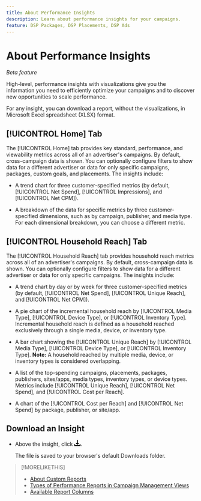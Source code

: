```yaml
---
title: About Performance Insights
description: Learn about performance insights for your campaigns.
feature: DSP Packages, DSP Placements, DSP Ads
---
```

# About Performance Insights

*Beta feature*

<!-- Edit title and metadata as necessary -->

High-level, performance insights with visualizations give you the information you need to efficiently optimize your campaigns and to discover new opportunities to scale performance.

For any insight, you can download a report, without the visualizations, in Microsoft Excel spreadsheet (XLSX) format.

## [!UICONTROL Home] Tab

The [!UICONTROL Home] tab provides key standard, performance, and viewability metrics across all of an advertiser's campaigns<!-- active only? -->. By default, cross-campaign data is shown. You can optionally configure filters to show data for a different advertiser or data for only specific campaigns<!-- active only? -->, packages<!-- active only? -->, custom goals, and placements<!-- active only? -->. The insights include:

* A trend chart for three customer-specified metrics (by default, [!UICONTROL Net Spend], [!UICONTROL Impressions], and [!UICONTROL Net CPM]).

* A breakdown of the data for specific metrics by three customer-specified dimensions, such as by campaign, publisher, and media type. For each dimensional breakdown, you can choose a different metric.

## [!UICONTROL Household Reach] Tab

The [!UICONTROL Household Reach] tab provides household reach metrics across all of an advertiser's campaigns<!-- active only? -->. By default, cross-campaign data is shown. You can optionally configure filters to show data for a different advertiser or data for only specific campaigns<!-- active only? -->. The insights include:

  * A trend chart by day or by week for three customer-specified metrics (by default, [!UICONTROL Net Spend], [!UICONTROL Unique Reach], and [!UICONTROL Net CPM]).

  * A pie chart of the incremental household reach by [!UICONTROL Media Type], [!UICONTROL Device Type], or [!UICONTROL Inventory Type]. Incremental household reach is defined as a household reached exclusively through a single media, device, or inventory type.

  * A bar chart showing the [!UICONTROL Unique Reach] by [!UICONTROL Media Type], [!UICONTROL Device Type], or [!UICONTROL Inventory Type]. **Note:** A household reached by multiple media, device, or inventory types is considered overlapping.
  
  * A list of the top-spending campaigns, placements, packages, publishers, sites/apps, media types, inventory types, or device types. Metrics include [!UICONTROL Unique Reach], [!UICONTROL Net Spend], and [!UICONTROL Cost per Reach].

  * A <!-- ???? --> chart of the [!UICONTROL Cost per Reach] and [!UICONTROL Net Spend] by package, publisher, or site/app.

## Download an Insight

* Above the insight, click ![Download](/help/creative/assets/download.png "Download").

  The file is saved to your browser's default Downloads folder.

<!--
## Apply Filters

to whole tab, I think

Filter icon + drop-down menu
-->

<!--
## Change the Metrics and Dimensions for an Insight

-->

>[!MORELIKETHIS]
>
>* [About Custom Reports](/help/dsp/reports/report-about.md)
>* [Types of Performance Reports in Campaign Management Views](/help/dsp/campaign-management/reports/campaign-reports-about.md)
>* [Available Report Columns](/help/dsp/reports/report-columns.md)
